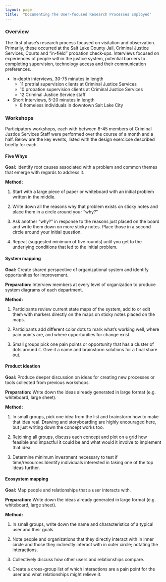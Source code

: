 ```yaml
---
layout: page
title:  "Documenting The User-focused Research Processes Employed"
---
```


### Overview

The first phase’s research process focused on visitation and observation. Primarily, these occurred at the Salt Lake County Jail, Criminal Justice Services, Courts and “in-field” probation check-ups. Interviews focused on experiences of people within the justice system, potential barriers to completing supervision, technology access and their communication preferences.

- In-depth interviews, 30-75 minutes in length
	- 11 pretrial supervision clients at Criminal Justice Services
	- 10 probation supervision clients at Criminal Justice Services
	- 12 Criminal Justice Service staff
- Short  Interviews, 5-20 minutes in length
	-  8 homeless individuals in downtown Salt Lake City

### Workshops

Participatory workshops, each with between 8-45 members of Criminal Justice Services Staff were performed over the course of a month and a half. Below are the key events, listed with the design exercicse described briefly for each.


#### Five Whys

**Goal:** Identify root causes associated with a problem and common themes that emerge with regards to address it.

**Method:** 

1. Start with a large piece of paper or whiteboard with an initial problem written in the middle. 

2. Write down all the reasons why that problem exists on sticky notes and place them in a circle around your “why?” 

3. Ask another “why?” in response to the reasons just placed on the board and write them down on more sticky notes. Place those in a second circle around your initial question.

4. Repeat (suggested minimum of five rounds) until you get to the underlying conditions that led to the initial problem.


#### System mapping 

**Goal:** Create shared perspective of organizational system and identify opportunities for improvement.

**Preparation:** Interview members at every level of organization to produce system diagrams of each department.

**Method:** 

1. Participants review current state maps of the system, add to or edit them with markers directly on the maps on sticky notes placed on the maps. 

2. Participants add different color dots to mark what’s working well, where pain points are, and where opportunities for change exist.

3. Small groups pick one pain points or opportunity that has a cluster of dots around it. Give it a name and brainstorm solutions for a final share out.


#### Product ideation

**Goal:** Produce deeper discussion on ideas for creating new processes or tools collected from previous workshops.

**Preparation:** Write down the ideas already generated in large format (e.g. whiteboard, large sheet).

**Method:** 

1. In small groups, pick one idea from the list and brainstorm how to make that idea real. Drawing and storyboarding are highly encouraged here, but just writing down the concept works too. 

2. Rejoining all groups, discuss each concept and plot on a grid how feasible and impactful it could be and what would it involve to implement that idea.

3. Determine minimum investment necessary to test if time/resources.Identify individuals interested in taking  one of the top ideas further.


#### Ecosystem mapping

**Goal:** Map people and relationships that a user interacts with.

**Preparation:** Write down the ideas already generated in large format (e.g. whiteboard, large sheet).

**Method:** 

1. In small groups, write down the name and characteristics of a typical user and their goals.

2. Note people and organizations that they directly interact with in inner circle and those they indirectly interact with in outer circle; notating the interactions.

3. Collectively discuss how other users and relationships compare.

4. Create a cross-group list of which interactions are a pain point for the user and what relationships might relieve it.

















